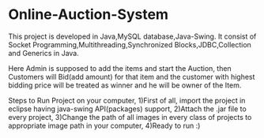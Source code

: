 # Online-Auction-System

This project is developed in Java,MySQL database,Java-Swing.
It consist of Socket Programming,Multithreading,Synchronized Blocks,JDBC,Collection and Generics in Java.

Here Admin is supposed to add the items and start the Auction,
then Customers will Bid(add amount) for that item and the customer with highest bidding price will be treated as winner and
he will be owner of the Item.

Steps to Run Project on your computer,
1)First of all, import the project in eclipse having java-swing API(packages) support,
2)Attach the .jar file to every project,
3)Change the path of all images in every class of projects to appropriate image path in your computer,
4)Ready to run :)
